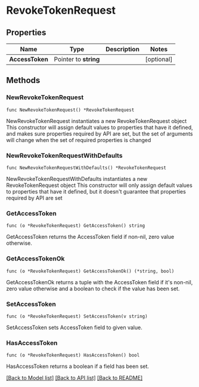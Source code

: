# RevokeTokenRequest

## Properties

Name | Type | Description | Notes
------------ | ------------- | ------------- | -------------
**AccessToken** | Pointer to **string** |  | [optional] 

## Methods

### NewRevokeTokenRequest

`func NewRevokeTokenRequest() *RevokeTokenRequest`

NewRevokeTokenRequest instantiates a new RevokeTokenRequest object
This constructor will assign default values to properties that have it defined,
and makes sure properties required by API are set, but the set of arguments
will change when the set of required properties is changed

### NewRevokeTokenRequestWithDefaults

`func NewRevokeTokenRequestWithDefaults() *RevokeTokenRequest`

NewRevokeTokenRequestWithDefaults instantiates a new RevokeTokenRequest object
This constructor will only assign default values to properties that have it defined,
but it doesn't guarantee that properties required by API are set

### GetAccessToken

`func (o *RevokeTokenRequest) GetAccessToken() string`

GetAccessToken returns the AccessToken field if non-nil, zero value otherwise.

### GetAccessTokenOk

`func (o *RevokeTokenRequest) GetAccessTokenOk() (*string, bool)`

GetAccessTokenOk returns a tuple with the AccessToken field if it's non-nil, zero value otherwise
and a boolean to check if the value has been set.

### SetAccessToken

`func (o *RevokeTokenRequest) SetAccessToken(v string)`

SetAccessToken sets AccessToken field to given value.

### HasAccessToken

`func (o *RevokeTokenRequest) HasAccessToken() bool`

HasAccessToken returns a boolean if a field has been set.


[[Back to Model list]](../README.md#documentation-for-models) [[Back to API list]](../README.md#documentation-for-api-endpoints) [[Back to README]](../README.md)


